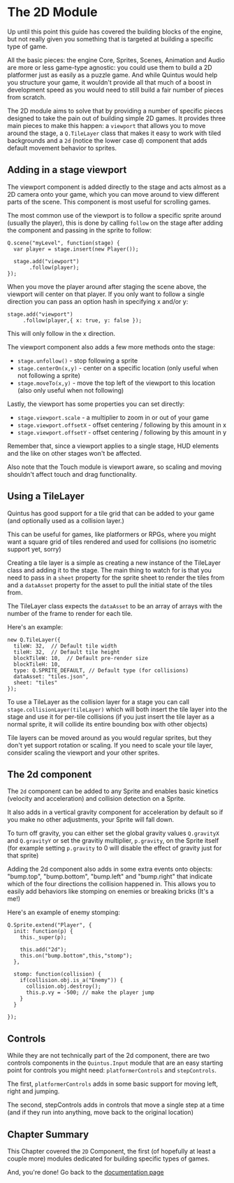 # The 2D Module

Up until this point this guide has covered the building blocks of the engine, but not really given you something that is targeted at building a specific type of game.

All the basic pieces: the engine Core, Sprites, Scenes, Animation and Audio are more or less game-type agnostic: you could use them to build a 2D platformer just as easily as a puzzle game. And while Quintus would help you structure your game, it wouldn't provide all that much of a boost in development speed as you would need to still build a fair number of pieces from scratch.

The 2D module aims to solve that by providing a number of specific pieces designed to take the pain out of building simple 2D games. It provides three main pieces to make this happen: a `viewport` that allows you to move around the stage, a `Q.TileLayer` class that makes it easy to work with tiled backgrounds and a `2d` (notice the lower case d) component that adds default movement behavior to sprites.

## Adding in a stage viewport

The viewport component is added directly to the stage and acts almost as a 2D camera onto your game, which you can move around to view different parts of the scene. This component is most useful for scrolling games.

The most common use of the viewport is to follow a specific sprite around (usually the player), this is done by calling `follow` on the stage after adding the component and passing in the sprite to follow:

    Q.scene("myLevel", function(stage) {
      var player = stage.insert(new Player());
      
      stage.add("viewport")
           .follow(player);
    });
    
When you move the player around after staging the scene above, the viewport will center on that player. If you only want to follow a single direction you can pass an option hash in specifying x and/or y:

    stage.add("viewport")
         .follow(player,{ x: true, y: false });
         
This will only follow in the x direction.

The viewport component also adds a few more methods onto the stage:

* `stage.unfollow()` - stop following a sprite
* `stage.centerOn(x,y)` - center on a specific location (only useful when not following a sprite)
* `stage.moveTo(x,y)` - move the top left of the viewport to this location (also only useful when not following)

Lastly, the viewport has some properties you can set directly:

* `stage.viewport.scale` - a multiplier to zoom in or out of your game
* `stage.viewport.offsetX` - offset centering / following by this amount in x
* `stage.viewport.offsetY` - offset centering / following by this amount in y

Remember that, since a viewport applies to a single stage, HUD elements and the like on other stages won't be affected.

Also note that the Touch module is viewport aware, so scaling and moving shouldn't affect touch and drag functionality.

## Using a TileLayer

Quintus has good support for a tile grid that can be added to your game (and optionally used as a collision layer.)

This can be useful for games, like platformers or RPGs, where you might want a square grid of tiles rendered and used for collisions (no isometric support yet, sorry)

Creating a tile layer is a simple as creating a new instance of the TileLayer class and adding it to the stage. The main thing to watch for is that you need to pass in a `sheet` property for the sprite sheet to render the tiles from and a `dataAsset` property for the asset to pull the initial state of the tiles from.

The TileLayer class expects the `dataAsset` to be an array of arrays with the number of the frame to render for each tile.

Here's an example:

    new Q.TileLayer({
      tileW: 32,  // Default tile width
      tileH: 32,  // Default tile height
      blockTileW: 10,  // Default pre-render size
      blockTileH: 10,
      type: Q.SPRITE_DEFAULT, // Default type (for collisions)
      dataAsset: "tiles.json",
      sheet: "tiles"
    });
      
To use a TileLayer as the collision layer for a stage you can call `stage.collisionLayer(tileLayer)` which will both insert the tile layer into the stage and use it for per-tile collisions (if you just insert the tile layer as a normal sprite, it will collide its entire bounding box with other objects)

Tile layers can be moved around as you would regular sprites, but they don't yet support rotation or scaling. If you need to scale your tile layer, consider scaling the viewport and your other sprites.

## The 2d component


The `2d` component can be added to any Sprite and enables basic kinetics (velocity and acceleration) and collision detection on a Sprite.

It also adds in a vertical gravity component for acceleration by default so if you make no other adjustments, your Sprite will fall down.

To turn off gravity, you can either set the global gravity values `Q.gravityX` and `Q.gravityY` or set the gravitiy multiplier, `p.gravity`, on the Sprite itself (for example setting `p.gravity` to 0 will disable the effect of gravity just for that sprite)

Adding the 2d component also adds in some extra events onto objects: "bump.top", "bump.bottom", "bump.left" and "bump.right" that indicate which of the four directions the collision happened in. This allows you to easily add behaviors like stomping on enemies or breaking bricks (It's a me!)

Here's an example of enemy stomping:

    Q.Sprite.extend("Player", {
      init: function(p) {
        this._super(p);
        
        this.add("2d");
        this.on("bump.bottom",this,"stomp");
      },
      
      stomp: function(collision) {
        if(collision.obj.is_a("Enemy")) {
          collision.obj.destroy();
          this.p.vy = -500; // make the player jump
        }
      }
    
    });

## Controls

While they are not technically part of the 2d component, there are two controls components in the `Quintus.Input` module that are an easy starting point for controls you might need: `platformerControls` and `stepControls`.

The first, `platformerControls` adds in some basic support for moving left, right and jumping.

The second, stepControls adds in controls that move a single step at a time (and if they run into anything, move back to the original location)

## Chapter Summary

This Chapter covered the `2D` Component, the first (of hopefully at least a couple more) modules dedicated for building specific types of games.

And, you're done! Go back to the [documentation page](/documentation)

